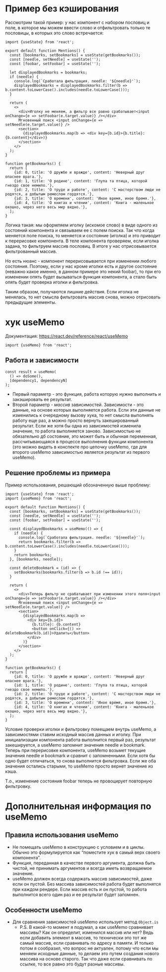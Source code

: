 # Пример без кэширования

Рассмотрим такой пример: у нас компонент с набором пословиц и поле, в которое мы можем ввести слово и отфильтровать только те пословицы, в которых это слово встречается:

```react
import {useState} from 'react';

export default function Mentions() {
  const [bookmarks, setBookmarks] = useState(getBookmarks());
  const [needle, setNeedle] = useState('');
  const [foobar, setFoobar] = useState('');

  let displayedBookmarks = bookmarks;
  if (needle) {
    console.log(`Сработала фильтрация. needle: '${needle}'`);
    displayedBookmarks = displayedBookmarks.filter(b => b.content.toLowerCase().includes(needle.toLowerCase()));
  }

  return (
    <>
      <div>Иголку не меняем, а фильтр все равно срабатывает<input onChange={e => setFoobar(e.target.value)} /></div>
      Мгновенный поиск <input onChange={e => setNeedle(e.target.value)} />
      <section>
        {displayedBookmarks.map(b => <div key={b.id}>{b.title}: {b.content}</div>)}
      </section>
    </>
  );
}

function getBookmarks() {
  return [
    {id: 0, title: 'О дружбе и вражде', content: 'Неверный друг опаснее врага.'},
    {id: 1, title: 'О родине', content: 'Глупа та птица, которой гнездо свое немило.'},
    {id: 2, title: 'О труде и работе', content: 'С мастерством люди не родятся, а добытым ремеслом гордятся.'},
    {id: 3, title: 'О времени', content: 'Иное время, иное бремя.'},
    {id: 4, title: 'О книгах и чтении', content: 'Книга - маленькое окошко, через него весь мир видно.'},
  ];
}
```

Логика такая: мы оформляем иголку (искомое слово) в виде одного из состояний компонента и связываем ее с полем поиска. Так что когда меняется поле поиска, то меняется и состояние (иголка) и это приводит к перерисовке компонента. В теле компонента проверяем, если иголка задана, то фильтруем массив пословиц. В итоге у нас отрисовывается фильтрованный массив.

Но есть нюанс - компонент перерисовывается при изменении любого состояния. Поэтому, если у нас кроме иголки есть и другое состояние (неважно какое именно, в данном примере это некий foobar), то при его изменении опять будет вызываться функция компонента, а стало быть опять будет проверка иголки и фильтровка.

Таким образом, получаются лишние действия. Если иголка не менялась, то нет смысла фильтровать массив снова, можно отрисовать предыдущие элементы.

# хук useMemo

Документация: https://react.dev/reference/react/useMemo

```react
import {useMemo} from 'react';
```

## Работа и зависимости

```react
const result = useMemo(
  () => doSome(),
  [dependency1, dependencyN]
);
```

* Первый параметр - это функция, работа которую нужно выполнить и закэшировать ее результат.
* Второй параметр - *массив* зависимостей. Зависимости - это данные, на основе которых выполняется работа. Если эти данные не изменились к очередному вызову хука, то нет смысла выполнять работу еще раз, а можно просто вернуть закешированный результат. Если же хотя бы одна из зависимостей изменила значение, то работа выполняется заново. Зависимостью не обязательно дб состояние, это может быть и обычная переменная, рассчитывающаяся в процессе выполнения функции компонента (это можно видеть в конспекте про цепочку useMemo, где для второго useMemo зависимостью является результат из первого useMemo).

## Решение проблемы из примера

Пример использования, решающий обозначенную выше проблему:

```react
import {useState} from 'react';
import {useMemo} from 'react';

export default function Mentions() {
  const [bookmarks, setBookmarks] = useState(getBookmarks());
  const [needle, setNeedle] = useState('');
  const [foobar, setFoobar] = useState('');

  const displayedBookmarks = useMemo(() => {
    if (needle) {
      console.log(`Сработала фильтрация. needle: '${needle}'`);
      return bookmarks.filter(b => b.content.toLowerCase().includes(needle.toLowerCase()));
    }
    return bookmarks;
  }, [bookmarks, needle]);

  const deleteBookmark = (id) => {
    setBookmarks(bookmarks.filter(b => b.id !== id));
  }

  return (
    <>
      <div>Теперь фильтр не срабатывает при изменении этого поля<input onChange={e => setFoobar(e.target.value)} /></div>
      Мгновенный поиск <input onChange={e => setNeedle(e.target.value)} />
      <section>
        {displayedBookmarks.map(b =>
          <div key={b.id}>
            {b.title}: {b.content}
            <button onClick={() => deleteBookmark(b.id)}>Удалить</button>
          </div>
        )}
      </section>
    </>
  );
}

function getBookmarks() {
  return [
    {id: 0, title: 'О дружбе и вражде', content: 'Неверный друг опаснее врага.'},
    {id: 1, title: 'О родине', content: 'Глупа та птица, которой гнездо свое немило.'},
    {id: 2, title: 'О труде и работе', content: 'С мастерством люди не родятся, а добытым ремеслом гордятся.'},
    {id: 3, title: 'О времени', content: 'Иное время, иное бремя.'},
    {id: 4, title: 'О книгах и чтении', content: 'Книга - маленькое окошко, через него весь мир видно.'},
  ];
}
```

Условие проверки иголки и фильтровку помещаем внутрь useMemo, а зависимостями ставим исходный массив данных и иголку. При инициализации компонента работа выполнится первый раз, результат закешируется, а useMemo запомнит значения needle и bookmark. Теперь при перерисовке компонента, useMemo возьмет текущие значения needle и bookmark и сравнит с запомненными. Если хотя бы одно будет отличаться, то снова выполнится фильтровка. Если же оба значения остались старыми, то useMemo просто вернет значение из кэша.

Т.о., изменение состояния foobar теперь не провоцирует повторную фильтровку.

# Дополнительная информация по useMemo

## Правила использования useMemo

* Не помещать useMemo в конструкцию с условием и в циклы. Обычно это формулируется как “поместите хук в самый верх своего компонента”.
* Функция, переданная в качестве первого аргумента, должна быть чистой, не принимать аргументов и всегда иметь возвращаемое значение.
* useMemo должен всегда содержать массив зависимостей, даже если он пустой. Без массива зависимостей работа будет выполнятся при каждом рендере. Если массив есть и он пустой, то работа выполнится всего один раз и ее результат будет запомнен.

## Особенности useMemo

* Для сравнения зависимостей useMemo использует метод `Object.is`
  * P.S. В какой-то момент я подумал, а как useMemo сравнивает массивы? Как он определит, изменился массив или нет? Ведь если добавить элемент в массив, то технически это тот же самый массив, если сравнивать по адресу в памяти. И только потом я сообразил, что вопрос не актуален, потому что если мы меняем исходные данные, то делаем это путем создания нового массива на основе старого. Так что даже если сравнивать по ссылке, то все равно это будут разные массивы.

